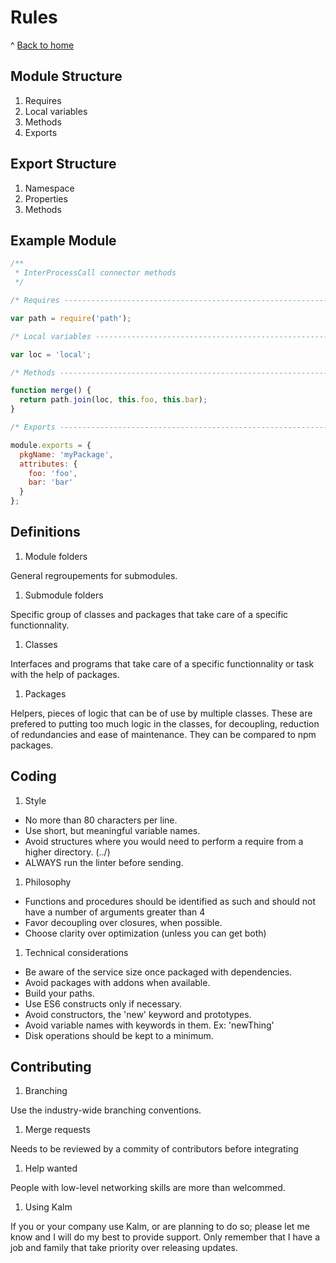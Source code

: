 # Rules

^ [Back to home](../README.md)


## Module Structure

1. Requires
1. Local variables
1. Methods
1. Exports


## Export Structure

1. Namespace
1. Properties
1. Methods


## Example Module

```javascript
/**
 * InterProcessCall connector methods
 */

/* Requires ------------------------------------------------------------------*/

var path = require('path');

/* Local variables -----------------------------------------------------------*/

var loc = 'local';

/* Methods -------------------------------------------------------------------*/

function merge() {
  return path.join(loc, this.foo, this.bar);
}

/* Exports -------------------------------------------------------------------*/

module.exports = {
  pkgName: 'myPackage',
  attributes: {
    foo: 'foo',
    bar: 'bar'
  }
};
```

## Definitions

1. Module folders

  General regroupements for submodules.

1. Submodule folders

  Specific group of classes and packages that take care of 
  a specific functionnality.

1. Classes

  Interfaces and programs that take care of a specific
  functionnality or task with the help of packages.

1. Packages

  Helpers, pieces of logic that can be of use by multiple
  classes. These are prefered to putting too much logic in
  the classes, for decoupling, reduction of redundancies and 
  ease of maintenance. They can be compared to npm packages.


## Coding

1. Style

- No more than 80 characters per line.
- Use short, but meaningful variable names.
- Avoid structures where you would need to perform a require
  from a higher directory. (../)
- ALWAYS run the linter before sending.

1. Philosophy

- Functions and procedures should be identified as such
  and should not have a number of arguments greater than 4
- Favor decoupling over closures, when possible.
- Choose clarity over optimization (unless you can get both)

1. Technical considerations

- Be aware of the service size once packaged with dependencies. 
- Avoid packages with addons when available.
- Build your paths.
- Use ES6 constructs only if necessary.
- Avoid constructors, the 'new' keyword and prototypes.
- Avoid variable names with keywords in them. Ex: 'newThing'
- Disk operations should be kept to a minimum.


## Contributing

1. Branching

Use the industry-wide branching conventions. 

1. Merge requests

Needs to be reviewed by a commity of contributors before integrating

1. Help wanted

People with low-level networking skills are more than welcommed.

1. Using Kalm

If you or your company use Kalm, or are planning to do so; please let
me know and I will do my best to provide support. Only remember that 
I have a job and family that take priority over releasing updates.